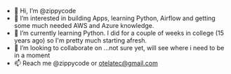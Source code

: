 - 👋 Hi, I’m @zippycode
- 👀 I’m interested in building Apps, learning Python, Airflow and  getting some much needed AWS and Azure knowledge.
- 🌱 I’m currently learning Python. I did for a couple of weeks in college (15 years ago) so I'm pretty much starting afresh.
- 💞️ I’m looking to collaborate on ...not sure yet, will see where i need to be in a moment 
- 📫 Reach me @zippycode or otelatec@gmail.com

<!---
zippycode/zippycode is a ✨ special ✨ repository because its `README.md` (this file) appears on your GitHub profile.
You can click the Preview link to take a look at your changes.
--->
